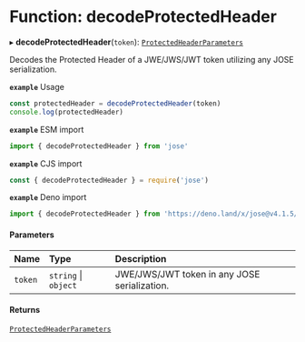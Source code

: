 # Function: decodeProtectedHeader

▸ **decodeProtectedHeader**(`token`): [`ProtectedHeaderParameters`](../types/util_decode_protected_header.ProtectedHeaderParameters.md)

Decodes the Protected Header of a JWE/JWS/JWT token utilizing any JOSE serialization.

**`example`** Usage
```js
const protectedHeader = decodeProtectedHeader(token)
console.log(protectedHeader)
```

**`example`** ESM import
```js
import { decodeProtectedHeader } from 'jose'
```

**`example`** CJS import
```js
const { decodeProtectedHeader } = require('jose')
```

**`example`** Deno import
```js
import { decodeProtectedHeader } from 'https://deno.land/x/jose@v4.1.5/index.ts'
```

#### Parameters

| Name | Type | Description |
| :------ | :------ | :------ |
| `token` | `string` \| `object` | JWE/JWS/JWT token in any JOSE serialization. |

#### Returns

[`ProtectedHeaderParameters`](../types/util_decode_protected_header.ProtectedHeaderParameters.md)
